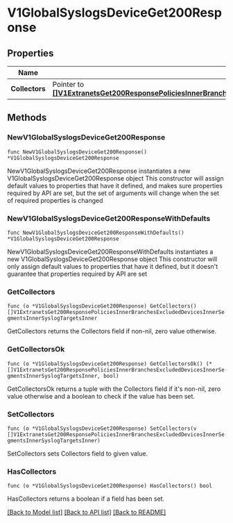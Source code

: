 # V1GlobalSyslogsDeviceGet200Response

## Properties

Name | Type | Description | Notes
------------ | ------------- | ------------- | -------------
**Collectors** | Pointer to [**[]V1ExtranetsGet200ResponsePoliciesInnerBranchesExcludedDevicesInnerSegmentsInnerSyslogTargetsInner**](V1ExtranetsGet200ResponsePoliciesInnerBranchesExcludedDevicesInnerSegmentsInnerSyslogTargetsInner.md) |  | [optional] 

## Methods

### NewV1GlobalSyslogsDeviceGet200Response

`func NewV1GlobalSyslogsDeviceGet200Response() *V1GlobalSyslogsDeviceGet200Response`

NewV1GlobalSyslogsDeviceGet200Response instantiates a new V1GlobalSyslogsDeviceGet200Response object
This constructor will assign default values to properties that have it defined,
and makes sure properties required by API are set, but the set of arguments
will change when the set of required properties is changed

### NewV1GlobalSyslogsDeviceGet200ResponseWithDefaults

`func NewV1GlobalSyslogsDeviceGet200ResponseWithDefaults() *V1GlobalSyslogsDeviceGet200Response`

NewV1GlobalSyslogsDeviceGet200ResponseWithDefaults instantiates a new V1GlobalSyslogsDeviceGet200Response object
This constructor will only assign default values to properties that have it defined,
but it doesn't guarantee that properties required by API are set

### GetCollectors

`func (o *V1GlobalSyslogsDeviceGet200Response) GetCollectors() []V1ExtranetsGet200ResponsePoliciesInnerBranchesExcludedDevicesInnerSegmentsInnerSyslogTargetsInner`

GetCollectors returns the Collectors field if non-nil, zero value otherwise.

### GetCollectorsOk

`func (o *V1GlobalSyslogsDeviceGet200Response) GetCollectorsOk() (*[]V1ExtranetsGet200ResponsePoliciesInnerBranchesExcludedDevicesInnerSegmentsInnerSyslogTargetsInner, bool)`

GetCollectorsOk returns a tuple with the Collectors field if it's non-nil, zero value otherwise
and a boolean to check if the value has been set.

### SetCollectors

`func (o *V1GlobalSyslogsDeviceGet200Response) SetCollectors(v []V1ExtranetsGet200ResponsePoliciesInnerBranchesExcludedDevicesInnerSegmentsInnerSyslogTargetsInner)`

SetCollectors sets Collectors field to given value.

### HasCollectors

`func (o *V1GlobalSyslogsDeviceGet200Response) HasCollectors() bool`

HasCollectors returns a boolean if a field has been set.


[[Back to Model list]](../README.md#documentation-for-models) [[Back to API list]](../README.md#documentation-for-api-endpoints) [[Back to README]](../README.md)


